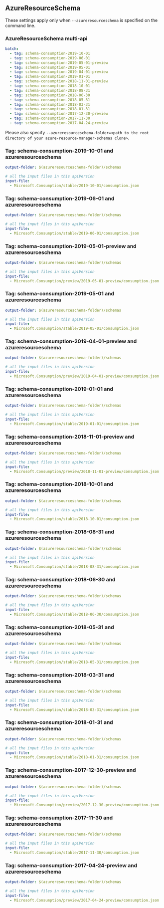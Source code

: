 ## AzureResourceSchema

These settings apply only when `--azureresourceschema` is specified on the command line.

### AzureResourceSchema multi-api

``` yaml $(azureresourceschema) && $(multiapi)
batch:
  - tag: schema-consumption-2019-10-01
  - tag: schema-consumption-2019-06-01
  - tag: schema-consumption-2019-05-01-preview
  - tag: schema-consumption-2019-05-01
  - tag: schema-consumption-2019-04-01-preview
  - tag: schema-consumption-2019-01-01
  - tag: schema-consumption-2018-11-01-preview
  - tag: schema-consumption-2018-10-01
  - tag: schema-consumption-2018-08-31
  - tag: schema-consumption-2018-06-30
  - tag: schema-consumption-2018-05-31
  - tag: schema-consumption-2018-03-31
  - tag: schema-consumption-2018-01-31
  - tag: schema-consumption-2017-12-30-preview
  - tag: schema-consumption-2017-11-30
  - tag: schema-consumption-2017-04-24-preview

```

Please also specify `--azureresourceschema-folder=<path to the root directory of your azure-resource-manager-schemas clone>`.

### Tag: schema-consumption-2019-10-01 and azureresourceschema

``` yaml $(tag) == 'schema-consumption-2019-10-01' && $(azureresourceschema)
output-folder: $(azureresourceschema-folder)/schemas

# all the input files in this apiVersion
input-file:
  - Microsoft.Consumption/stable/2019-10-01/consumption.json

```

### Tag: schema-consumption-2019-06-01 and azureresourceschema

``` yaml $(tag) == 'schema-consumption-2019-06-01' && $(azureresourceschema)
output-folder: $(azureresourceschema-folder)/schemas

# all the input files in this apiVersion
input-file:
  - Microsoft.Consumption/stable/2019-06-01/consumption.json

```

### Tag: schema-consumption-2019-05-01-preview and azureresourceschema

``` yaml $(tag) == 'schema-consumption-2019-05-01-preview' && $(azureresourceschema)
output-folder: $(azureresourceschema-folder)/schemas

# all the input files in this apiVersion
input-file:
  - Microsoft.Consumption/preview/2019-05-01-preview/consumption.json

```

### Tag: schema-consumption-2019-05-01 and azureresourceschema

``` yaml $(tag) == 'schema-consumption-2019-05-01' && $(azureresourceschema)
output-folder: $(azureresourceschema-folder)/schemas

# all the input files in this apiVersion
input-file:
  - Microsoft.Consumption/stable/2019-05-01/consumption.json

```

### Tag: schema-consumption-2019-04-01-preview and azureresourceschema

``` yaml $(tag) == 'schema-consumption-2019-04-01-preview' && $(azureresourceschema)
output-folder: $(azureresourceschema-folder)/schemas

# all the input files in this apiVersion
input-file:
  - Microsoft.Consumption/preview/2019-04-01-preview/consumption.json

```

### Tag: schema-consumption-2019-01-01 and azureresourceschema

``` yaml $(tag) == 'schema-consumption-2019-01-01' && $(azureresourceschema)
output-folder: $(azureresourceschema-folder)/schemas

# all the input files in this apiVersion
input-file:
  - Microsoft.Consumption/stable/2019-01-01/consumption.json

```

### Tag: schema-consumption-2018-11-01-preview and azureresourceschema

``` yaml $(tag) == 'schema-consumption-2018-11-01-preview' && $(azureresourceschema)
output-folder: $(azureresourceschema-folder)/schemas

# all the input files in this apiVersion
input-file:
  - Microsoft.Consumption/preview/2018-11-01-preview/consumption.json

```

### Tag: schema-consumption-2018-10-01 and azureresourceschema

``` yaml $(tag) == 'schema-consumption-2018-10-01' && $(azureresourceschema)
output-folder: $(azureresourceschema-folder)/schemas

# all the input files in this apiVersion
input-file:
  - Microsoft.Consumption/stable/2018-10-01/consumption.json

```

### Tag: schema-consumption-2018-08-31 and azureresourceschema

``` yaml $(tag) == 'schema-consumption-2018-08-31' && $(azureresourceschema)
output-folder: $(azureresourceschema-folder)/schemas

# all the input files in this apiVersion
input-file:
  - Microsoft.Consumption/stable/2018-08-31/consumption.json

```

### Tag: schema-consumption-2018-06-30 and azureresourceschema

``` yaml $(tag) == 'schema-consumption-2018-06-30' && $(azureresourceschema)
output-folder: $(azureresourceschema-folder)/schemas

# all the input files in this apiVersion
input-file:
  - Microsoft.Consumption/stable/2018-06-30/consumption.json

```

### Tag: schema-consumption-2018-05-31 and azureresourceschema

``` yaml $(tag) == 'schema-consumption-2018-05-31' && $(azureresourceschema)
output-folder: $(azureresourceschema-folder)/schemas

# all the input files in this apiVersion
input-file:
  - Microsoft.Consumption/stable/2018-05-31/consumption.json

```

### Tag: schema-consumption-2018-03-31 and azureresourceschema

``` yaml $(tag) == 'schema-consumption-2018-03-31' && $(azureresourceschema)
output-folder: $(azureresourceschema-folder)/schemas

# all the input files in this apiVersion
input-file:
  - Microsoft.Consumption/stable/2018-03-31/consumption.json

```

### Tag: schema-consumption-2018-01-31 and azureresourceschema

``` yaml $(tag) == 'schema-consumption-2018-01-31' && $(azureresourceschema)
output-folder: $(azureresourceschema-folder)/schemas

# all the input files in this apiVersion
input-file:
  - Microsoft.Consumption/stable/2018-01-31/consumption.json

```

### Tag: schema-consumption-2017-12-30-preview and azureresourceschema

``` yaml $(tag) == 'schema-consumption-2017-12-30-preview' && $(azureresourceschema)
output-folder: $(azureresourceschema-folder)/schemas

# all the input files in this apiVersion
input-file:
  - Microsoft.Consumption/preview/2017-12-30-preview/consumption.json

```

### Tag: schema-consumption-2017-11-30 and azureresourceschema

``` yaml $(tag) == 'schema-consumption-2017-11-30' && $(azureresourceschema)
output-folder: $(azureresourceschema-folder)/schemas

# all the input files in this apiVersion
input-file:
  - Microsoft.Consumption/stable/2017-11-30/consumption.json

```

### Tag: schema-consumption-2017-04-24-preview and azureresourceschema

``` yaml $(tag) == 'schema-consumption-2017-04-24-preview' && $(azureresourceschema)
output-folder: $(azureresourceschema-folder)/schemas

# all the input files in this apiVersion
input-file:
  - Microsoft.Consumption/preview/2017-04-24-preview/consumption.json

```
